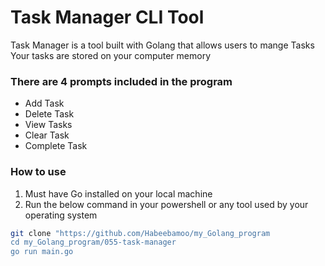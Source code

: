 # Task Manager CLI Tool
Task Manager is a tool built with Golang that allows users to mange Tasks
Your tasks are stored on your computer memory

### There are 4 prompts included in the program
- Add Task
- Delete Task
- View Tasks
- Clear Task
- Complete Task

### How to use
1. Must have Go installed on your local machine
2. Run the below command in your powershell or any tool used by your operating system

```bash
git clone "https://github.com/Habeebamoo/my_Golang_program
cd my_Golang_program/055-task-manager
go run main.go